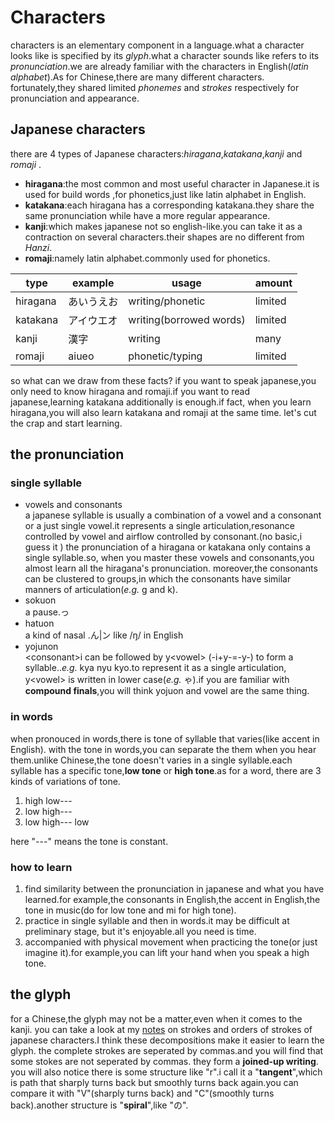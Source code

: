# Characters
characters is an elementary component in a language.what a character looks like is specified by its *glyph*.what a character sounds like refers to its *pronunciation*.we are already familiar with the characters in English(*latin alphabet*).As for Chinese,there are many different characters. fortunately,they shared limited *phonemes* and *strokes* respectively for pronunciation and appearance.
## Japanese characters
there are 4 types of Japanese characters:*hiragana*,*katakana*,*kanji* and *romaji* .
- **hiragana**:the most common and most useful character in Japanese.it is used for build words ,for phonetics,just like latin alphabet in English.
- **katakana**:each hiragana has a corresponding katakana.they share the same pronunciation while have a more regular appearance.
- **kanji**:which makes japanese not so english-like.you can take it as a contraction on several characters.their shapes are no different from *Hanzi*.
- **romaji**:namely latin alphabet.commonly used for phonetics.

| type | example |usage |amount |
| --- | --- | --- |--- |
| hiragana | あいうえお | writing/phonetic |limited |
| katakana | アイウエオ | writing(borrowed words) |limited |
| kanji | 漢字 | writing |many |
| romaji | aiueo | phonetic/typing |limited |

so what can we draw from these facts? if you want to speak japanese,you only need to know hiragana and romaji.if you want to read japanese,learning katakana additionally is enough.if fact, when you learn hiragana,you will also learn katakana and romaji at the same time.
let's cut the crap and start learning.

## the pronunciation

### single syllable
- vowels and consonants  
a japanese syllable is usually a combination of a vowel and  a consonant or a just single vowel.it represents a single  articulation,resonance controlled by vowel and airflow controlled by consonant.(no basic,i guess it )
the pronunciation of a hiragana or katakana only contains a single syllable.so, when you master these vowels and consonants,you almost learn all the hiragana's pronunciation. moreover,the consonants can be clustered to groups,in which the consonants have similar manners of articulation(*e.g.* g and k).
- sokuon  
a pause.っ
- hatuon  
a kind of nasal .ん|ン like /ŋ/  in English
- yojunon  
  \<consonant>i can be followed by  y\<vowel> (-i+y-=-y-) to form a syllable..*e.g.* kya nyu kyo.to represent it as a single articulation, y\<vowel> is written in lower case(*e.g.* ゃ).if you are familiar with **compound finals**,you will think yojuon and vowel are the same thing.

### in words
when pronouced in words,there is  tone of syllable that varies(like accent in English). with the tone in words,you can separate the them when you hear them.unlike Chinese,the tone doesn't varies in a single syllable.each syllable has a specific tone,**low tone** or **high tone**.as for a word, there are 3 kinds of variations of tone.
1. high low---
2. low high---
3. low high--- low 

here  "---" means the tone  is constant.
### how to learn
1. find similarity between the pronunciation in japanese and what you have learned.for example,the consonants in English,the accent in English,the tone in music(do for low tone and  mi for high tone).
2. practice in single syllable and then in words.it may be difficult at preliminary stage, but it's enjoyable.all you need is time.
3. accompanied with physical movement when practicing the tone(or just imagine it).for example,you can lift your hand when you speak a high tone.


## the glyph

for a Chinese,the glyph may not be a matter,even when it comes to the kanji.
you can take a look at my [notes](日本語.pdf) on strokes and orders of strokes of japanese characters.I think these decompositions make it easier to learn the glyph.
the complete strokes are seperated by commas.and you will find that some stokes are not seperated by commas. they form a **joined-up writing**. you will also notice there is some structure like "r".i call it a "**tangent**",which is path that sharply turns back but smoothly turns back again.you can compare it with "V"(sharply turns back) and "C"(smoothly turns back).another structure is "**spiral**",like "の".


